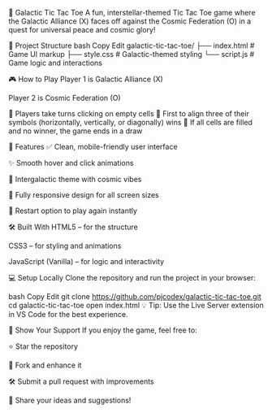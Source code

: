 🌌 Galactic Tic Tac Toe
A fun, interstellar-themed Tic Tac Toe game where the Galactic Alliance (X) faces off against the Cosmic Federation (O) in a quest for universal peace and cosmic glory!

📂 Project Structure
bash
Copy
Edit
galactic-tic-tac-toe/
├── index.html      # Game UI markup
├── style.css       # Galactic-themed styling
└── script.js       # Game logic and interactions

🎮 How to Play
Player 1 is Galactic Alliance (X)

Player 2 is Cosmic Federation (O)

🔹 Players take turns clicking on empty cells
🔹 First to align three of their symbols (horizontally, vertically, or diagonally) wins
🔹 If all cells are filled and no winner, the game ends in a draw

🚀 Features
✅ Clean, mobile-friendly user interface

✨ Smooth hover and click animations

🌠 Intergalactic theme with cosmic vibes

📱 Fully responsive design for all screen sizes

🔄 Restart option to play again instantly

🛠️ Built With
HTML5 – for the structure

CSS3 – for styling and animations

JavaScript (Vanilla) – for logic and interactivity

💻 Setup Locally
Clone the repository and run the project in your browser:

bash
Copy
Edit
git clone https://github.com/pjcodex/galactic-tic-tac-toe.git
cd galactic-tic-tac-toe
open index.html
💡 Tip: Use the Live Server extension in VS Code for the best experience.

🌟 Show Your Support
If you enjoy the game, feel free to:

⭐ Star the repository

🔁 Fork and enhance it

🛠️ Submit a pull request with improvements

💬 Share your ideas and suggestions!

